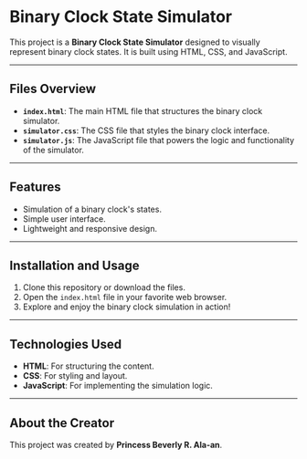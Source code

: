 # Binary Clock State Simulator

This project is a **Binary Clock State Simulator** designed to visually represent binary clock states. It is built using HTML, CSS, and JavaScript.

---

## Files Overview
- **`index.html`**: The main HTML file that structures the binary clock simulator.
- **`simulator.css`**: The CSS file that styles the binary clock interface.
- **`simulator.js`**: The JavaScript file that powers the logic and functionality of the simulator.

---

## Features
- Simulation of a binary clock's states.
- Simple user interface.
- Lightweight and responsive design.

---

## Installation and Usage
1. Clone this repository or download the files.
2. Open the `index.html` file in your favorite web browser.
3. Explore and enjoy the binary clock simulation in action!

---

## Technologies Used
- **HTML**: For structuring the content.
- **CSS**: For styling and layout.
- **JavaScript**: For implementing the simulation logic.

---

## About the Creator
This project was created by **Princess Beverly R. Ala-an**.
